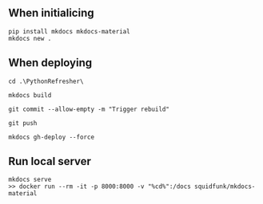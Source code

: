 ## When initialicing
```
pip install mkdocs mkdocs-material
mkdocs new .
```

## When deploying
```
cd .\PythonRefresher\

mkdocs build

git commit --allow-empty -m "Trigger rebuild"

git push

mkdocs gh-deploy --force
```

## Run local server
```
mkdocs serve
>> docker run --rm -it -p 8000:8000 -v "%cd%":/docs squidfunk/mkdocs-material
```